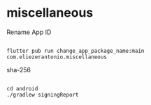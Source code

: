 # miscellaneous


Rename App ID

```

flutter pub run change_app_package_name:main com.eliezerantonio.miscellaneous

```


sha-256

```

cd android
./gradlew signingReport

```

